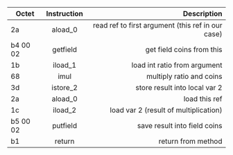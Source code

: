 | Octet         | Instruction   | Description                                       |
| ------------- |:-------------:| -------------------------------------------------:|
| 2a            | aload_0       | read ref to first argument (this ref in our case) |
| b4 00 02      | getfield      | get field coins from this                         |
| 1b            | iload_1       | load int ratio from argument                      |
| 68            | imul          | multiply ratio and coins                          |
| 3d            | istore_2      | store result into local var 2                     |
| 2a            | aload_0       | load this ref                                     |
| 1c            | iload_2       | load var 2 (result of multiplication)             |
| b5 00 02      | putfield      | save result into field coins                      |
| b1            | return        | return from method                                |
